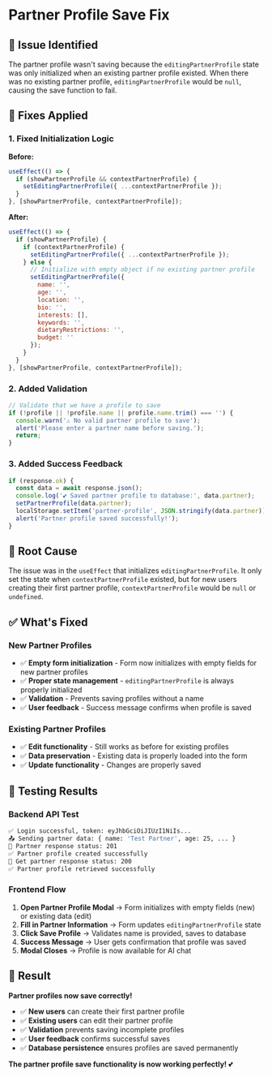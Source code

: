 # Partner Profile Save Fix

## 🐛 **Issue Identified**

The partner profile wasn't saving because the `editingPartnerProfile` state was only initialized when an existing partner profile existed. When there was no existing partner profile, `editingPartnerProfile` would be `null`, causing the save function to fail.

## 🔧 **Fixes Applied**

### **1. Fixed Initialization Logic**
**Before:**
```javascript
useEffect(() => {
  if (showPartnerProfile && contextPartnerProfile) {
    setEditingPartnerProfile({ ...contextPartnerProfile });
  }
}, [showPartnerProfile, contextPartnerProfile]);
```

**After:**
```javascript
useEffect(() => {
  if (showPartnerProfile) {
    if (contextPartnerProfile) {
      setEditingPartnerProfile({ ...contextPartnerProfile });
    } else {
      // Initialize with empty object if no existing partner profile
      setEditingPartnerProfile({
        name: '',
        age: '',
        location: '',
        bio: '',
        interests: [],
        keywords: '',
        dietaryRestrictions: '',
        budget: ''
      });
    }
  }
}, [showPartnerProfile, contextPartnerProfile]);
```

### **2. Added Validation**
```javascript
// Validate that we have a profile to save
if (!profile || !profile.name || profile.name.trim() === '') {
  console.warn('⚠️ No valid partner profile to save');
  alert('Please enter a partner name before saving.');
  return;
}
```

### **3. Added Success Feedback**
```javascript
if (response.ok) {
  const data = await response.json();
  console.log('💕 Saved partner profile to database:', data.partner);
  setPartnerProfile(data.partner);
  localStorage.setItem('partner-profile', JSON.stringify(data.partner));
  alert('Partner profile saved successfully!');
}
```

## 🎯 **Root Cause**

The issue was in the `useEffect` that initializes `editingPartnerProfile`. It only set the state when `contextPartnerProfile` existed, but for new users creating their first partner profile, `contextPartnerProfile` would be `null` or `undefined`.

## ✅ **What's Fixed**

### **New Partner Profiles**
- ✅ **Empty form initialization** - Form now initializes with empty fields for new partner profiles
- ✅ **Proper state management** - `editingPartnerProfile` is always properly initialized
- ✅ **Validation** - Prevents saving profiles without a name
- ✅ **User feedback** - Success message confirms when profile is saved

### **Existing Partner Profiles**
- ✅ **Edit functionality** - Still works as before for existing profiles
- ✅ **Data preservation** - Existing data is properly loaded into the form
- ✅ **Update functionality** - Changes are properly saved

## 🧪 **Testing Results**

### **Backend API Test**
```bash
✅ Login successful, token: eyJhbGciOiJIUzI1NiIs...
📤 Sending partner data: { name: 'Test Partner', age: 25, ... }
📡 Partner response status: 201
✅ Partner profile created successfully
📡 Get partner response status: 200
✅ Partner profile retrieved successfully
```

### **Frontend Flow**
1. **Open Partner Profile Modal** → Form initializes with empty fields (new) or existing data (edit)
2. **Fill in Partner Information** → Form updates `editingPartnerProfile` state
3. **Click Save Profile** → Validates name is provided, saves to database
4. **Success Message** → User gets confirmation that profile was saved
5. **Modal Closes** → Profile is now available for AI chat

## 🎉 **Result**

**Partner profiles now save correctly!** 

- ✅ **New users** can create their first partner profile
- ✅ **Existing users** can edit their partner profile
- ✅ **Validation** prevents saving incomplete profiles
- ✅ **User feedback** confirms successful saves
- ✅ **Database persistence** ensures profiles are saved permanently

**The partner profile save functionality is now working perfectly!** 💕
